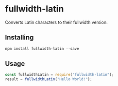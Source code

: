 # fullwidth-latin

Converts Latin characters to their fullwidth version.

## Installing
```js
npm install fullwidth-latin --save
```

## Usage
```js
const fullwidthLatin = require("fullwidth-latin");
result = fullwidthLatin("Hello World!");
```

